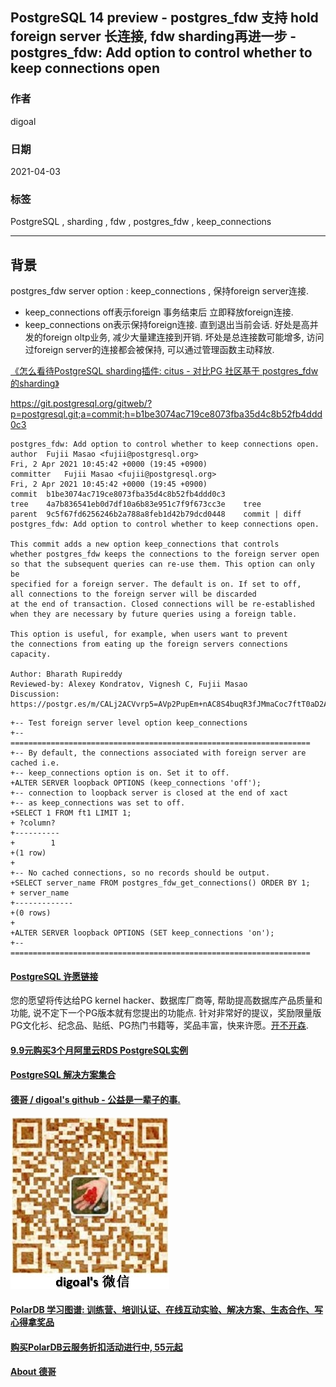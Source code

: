 ## PostgreSQL 14 preview - postgres_fdw 支持 hold foreign server 长连接, fdw sharding再进一步 - postgres_fdw: Add option to control whether to keep connections open  
    
### 作者    
digoal    
    
### 日期    
2021-04-03     
    
### 标签    
PostgreSQL , sharding , fdw , postgres_fdw , keep_connections    
    
----    
    
## 背景    
postgres_fdw server option : keep_connections , 保持foreign server连接.   
- keep_connections off表示foreign 事务结束后 立即释放foreign连接.  
- keep_connections on表示保持foreign连接. 直到退出当前会话. 好处是高并发的foreign oltp业务, 减少大量建连接到开销. 坏处是总连接数可能增多, 访问过foreign server的连接都会被保持, 可以通过管理函数主动释放.    
  
[《怎么看待PostgreSQL sharding插件: citus - 对比PG 社区基于 postgres_fdw 的sharding》](../202103/20210325_02.md)    
  
https://git.postgresql.org/gitweb/?p=postgresql.git;a=commit;h=b1be3074ac719ce8073fba35d4c8b52fb4ddd0c3  
  
```  
postgres_fdw: Add option to control whether to keep connections open.  
author	Fujii Masao <fujii@postgresql.org>	  
Fri, 2 Apr 2021 10:45:42 +0000 (19:45 +0900)  
committer	Fujii Masao <fujii@postgresql.org>	  
Fri, 2 Apr 2021 10:45:42 +0000 (19:45 +0900)  
commit	b1be3074ac719ce8073fba35d4c8b52fb4ddd0c3  
tree	4a7b836541eb0d7df10a6b83e951c7f9f673cc3e	tree  
parent	9c5f67fd6256246b2a788a8feb1d42b79dcd0448	commit | diff  
postgres_fdw: Add option to control whether to keep connections open.  
  
This commit adds a new option keep_connections that controls  
whether postgres_fdw keeps the connections to the foreign server open  
so that the subsequent queries can re-use them. This option can only be  
specified for a foreign server. The default is on. If set to off,  
all connections to the foreign server will be discarded  
at the end of transaction. Closed connections will be re-established  
when they are necessary by future queries using a foreign table.  
  
This option is useful, for example, when users want to prevent  
the connections from eating up the foreign servers connections  
capacity.  
  
Author: Bharath Rupireddy  
Reviewed-by: Alexey Kondratov, Vignesh C, Fujii Masao  
Discussion: https://postgr.es/m/CALj2ACVvrp5=AVp2PupEm+nAC8S4buqR3fJMmaCoc7ftT0aD2A@mail.gmail.com  
```  
  
```  
+-- Test foreign server level option keep_connections  
+-- ===================================================================  
+-- By default, the connections associated with foreign server are cached i.e.  
+-- keep_connections option is on. Set it to off.  
+ALTER SERVER loopback OPTIONS (keep_connections 'off');  
+-- connection to loopback server is closed at the end of xact  
+-- as keep_connections was set to off.  
+SELECT 1 FROM ft1 LIMIT 1;  
+ ?column?   
+----------  
+        1  
+(1 row)  
+  
+-- No cached connections, so no records should be output.  
+SELECT server_name FROM postgres_fdw_get_connections() ORDER BY 1;  
+ server_name   
+-------------  
+(0 rows)  
+  
+ALTER SERVER loopback OPTIONS (SET keep_connections 'on');  
+-- ===================================================================  
```  
  
  
#### [PostgreSQL 许愿链接](https://github.com/digoal/blog/issues/76 "269ac3d1c492e938c0191101c7238216")
您的愿望将传达给PG kernel hacker、数据库厂商等, 帮助提高数据库产品质量和功能, 说不定下一个PG版本就有您提出的功能点. 针对非常好的提议，奖励限量版PG文化衫、纪念品、贴纸、PG热门书籍等，奖品丰富，快来许愿。[开不开森](https://github.com/digoal/blog/issues/76 "269ac3d1c492e938c0191101c7238216").  
  
  
#### [9.9元购买3个月阿里云RDS PostgreSQL实例](https://www.aliyun.com/database/postgresqlactivity "57258f76c37864c6e6d23383d05714ea")
  
  
#### [PostgreSQL 解决方案集合](https://yq.aliyun.com/topic/118 "40cff096e9ed7122c512b35d8561d9c8")
  
  
#### [德哥 / digoal's github - 公益是一辈子的事.](https://github.com/digoal/blog/blob/master/README.md "22709685feb7cab07d30f30387f0a9ae")
  
  
![digoal's wechat](../pic/digoal_weixin.jpg "f7ad92eeba24523fd47a6e1a0e691b59")
  
  
#### [PolarDB 学习图谱: 训练营、培训认证、在线互动实验、解决方案、生态合作、写心得拿奖品](https://www.aliyun.com/database/openpolardb/activity "8642f60e04ed0c814bf9cb9677976bd4")
  
  
#### [购买PolarDB云服务折扣活动进行中, 55元起](https://www.aliyun.com/activity/new/polardb-yunparter?userCode=bsb3t4al "e0495c413bedacabb75ff1e880be465a")
  
  
#### [About 德哥](https://github.com/digoal/blog/blob/master/me/readme.md "a37735981e7704886ffd590565582dd0")
  
